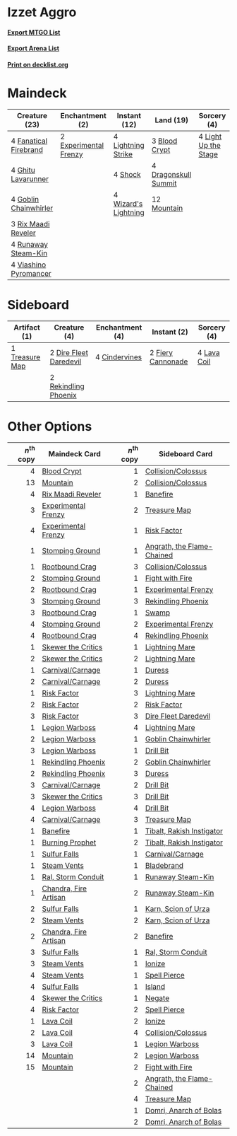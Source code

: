 # Izzet Aggro

#### [Export MTGO List](../collection/Izzet%20Aggro/Izzet%20Aggro.txt)
#### [Export Arena List](../collection/Izzet%20Aggro/Izzet%20Aggro_arena.txt)
#### [Print on decklist.org](http://decklist.org/?deckmain=3%09Blood%20Crypt%0A4%09Dragonskull%20Summit%0A2%09Experimental%20Frenzy%0A4%09Fanatical%20Firebrand%0A4%09Ghitu%20Lavarunner%0A4%09Goblin%20Chainwhirler%0A4%09Light%20Up%20the%20Stage%0A4%09Lightning%20Strike%0A12%09Mountain%0A3%09Rix%20Maadi%20Reveler%0A4%09Runaway%20Steam-Kin%0A4%09Shock%0A4%09Viashino%20Pyromancer%0A4%09Wizard's%20Lightning&deckside=4%09Cindervines%0A2%09Dire%20Fleet%20Daredevil%0A2%09Fiery%20Cannonade%0A4%09Lava%20Coil%0A2%09Rekindling%20Phoenix%0A1%09Treasure%20Map)
# Maindeck

|                                         Creature (23)                                          |                                        Enchantment (2)                                         |                                         Instant (12)                                          |                                           Land (19)                                           |                                          Sorcery (4)                                          |
|------------------------------------------------------------------------------------------------|------------------------------------------------------------------------------------------------|-----------------------------------------------------------------------------------------------|-----------------------------------------------------------------------------------------------|-----------------------------------------------------------------------------------------------|
|4 [Fanatical Firebrand](http://gatherer.wizards.com/Pages/Card/Details.aspx?multiverseid=439758)|2 [Experimental Frenzy](http://gatherer.wizards.com/Pages/Card/Details.aspx?multiverseid=452849)|4 [Lightning Strike](http://gatherer.wizards.com/Pages/Card/Details.aspx?multiverseid=383299)  |3 [Blood Crypt](http://gatherer.wizards.com/Pages/Card/Details.aspx?multiverseid=97102)        |4 [Light Up the Stage](http://gatherer.wizards.com/Pages/Card/Details.aspx?multiverseid=457251)|
|4 [Ghitu Lavarunner](http://gatherer.wizards.com/Pages/Card/Details.aspx?multiverseid=443015)   |                                                                                                |4 [Shock](http://gatherer.wizards.com/Pages/Card/Details.aspx?multiverseid=129732)             |4 [Dragonskull Summit](http://gatherer.wizards.com/Pages/Card/Details.aspx?multiverseid=420909)|                                                                                               |
|4 [Goblin Chainwhirler](http://gatherer.wizards.com/Pages/Card/Details.aspx?multiverseid=443017)|                                                                                                |4 [Wizard's Lightning](http://gatherer.wizards.com/Pages/Card/Details.aspx?multiverseid=443040)|12 [Mountain](http://gatherer.wizards.com/Pages/Card/Details.aspx?multiverseid=439859)         |                                                                                               |
|3 [Rix Maadi Reveler](http://gatherer.wizards.com/Pages/Card/Details.aspx?multiverseid=457253)  |                                                                                                |                                                                                               |                                                                                               |                                                                                               |
|4 [Runaway Steam-Kin](http://gatherer.wizards.com/Pages/Card/Details.aspx?multiverseid=452865)  |                                                                                                |                                                                                               |                                                                                               |                                                                                               |
|4 [Viashino Pyromancer](http://gatherer.wizards.com/Pages/Card/Details.aspx?multiverseid=447302)|                                                                                                |                                                                                               |                                                                                               |                                                                                               |


# Sideboard

|                                      Artifact (1)                                       |                                          Creature (4)                                           |                                    Enchantment (4)                                     |                                        Instant (2)                                         |                                     Sorcery (4)                                      |
|-----------------------------------------------------------------------------------------|-------------------------------------------------------------------------------------------------|----------------------------------------------------------------------------------------|--------------------------------------------------------------------------------------------|--------------------------------------------------------------------------------------|
|1 [Treasure Map](http://gatherer.wizards.com/Pages/Card/Details.aspx?multiverseid=435410)|2 [Dire Fleet Daredevil](http://gatherer.wizards.com/Pages/Card/Details.aspx?multiverseid=439756)|4 [Cindervines](http://gatherer.wizards.com/Pages/Card/Details.aspx?multiverseid=457305)|2 [Fiery Cannonade](http://gatherer.wizards.com/Pages/Card/Details.aspx?multiverseid=435297)|4 [Lava Coil](http://gatherer.wizards.com/Pages/Card/Details.aspx?multiverseid=452858)|
|                                                                                         |2 [Rekindling Phoenix](http://gatherer.wizards.com/Pages/Card/Details.aspx?multiverseid=439768)  |                                                                                        |                                                                                            |                                                                                      |


# Other Options

|*n*<sup>th</sup> copy|                                         Maindeck Card                                          |*n*<sup>th</sup> copy|                                           Sideboard Card                                            |
|--------------------:|------------------------------------------------------------------------------------------------|--------------------:|-----------------------------------------------------------------------------------------------------|
|                    4|[Blood Crypt](http://gatherer.wizards.com/Pages/Card/Details.aspx?multiverseid=97102)           |                    1|[Collision/Colossus](http://gatherer.wizards.com/Pages/Card/Details.aspx?multiverseid=457367)        |
|                   13|[Mountain](http://gatherer.wizards.com/Pages/Card/Details.aspx?multiverseid=439859)             |                    2|[Collision/Colossus](http://gatherer.wizards.com/Pages/Card/Details.aspx?multiverseid=457367)        |
|                    4|[Rix Maadi Reveler](http://gatherer.wizards.com/Pages/Card/Details.aspx?multiverseid=457253)    |                    1|[Banefire](http://gatherer.wizards.com/Pages/Card/Details.aspx?multiverseid=186613)                  |
|                    3|[Experimental Frenzy](http://gatherer.wizards.com/Pages/Card/Details.aspx?multiverseid=452849)  |                    2|[Treasure Map](http://gatherer.wizards.com/Pages/Card/Details.aspx?multiverseid=435410)              |
|                    4|[Experimental Frenzy](http://gatherer.wizards.com/Pages/Card/Details.aspx?multiverseid=452849)  |                    1|[Risk Factor](http://gatherer.wizards.com/Pages/Card/Details.aspx?multiverseid=452863)               |
|                    1|[Stomping Ground](http://gatherer.wizards.com/Pages/Card/Details.aspx?multiverseid=405110)      |                    1|[Angrath, the Flame-Chained](http://gatherer.wizards.com/Pages/Card/Details.aspx?multiverseid=439809)|
|                    1|[Rootbound Crag](http://gatherer.wizards.com/Pages/Card/Details.aspx?multiverseid=420934)       |                    3|[Collision/Colossus](http://gatherer.wizards.com/Pages/Card/Details.aspx?multiverseid=457367)        |
|                    2|[Stomping Ground](http://gatherer.wizards.com/Pages/Card/Details.aspx?multiverseid=405110)      |                    1|[Fight with Fire](http://gatherer.wizards.com/Pages/Card/Details.aspx?multiverseid=443007)           |
|                    2|[Rootbound Crag](http://gatherer.wizards.com/Pages/Card/Details.aspx?multiverseid=420934)       |                    1|[Experimental Frenzy](http://gatherer.wizards.com/Pages/Card/Details.aspx?multiverseid=452849)       |
|                    3|[Stomping Ground](http://gatherer.wizards.com/Pages/Card/Details.aspx?multiverseid=405110)      |                    3|[Rekindling Phoenix](http://gatherer.wizards.com/Pages/Card/Details.aspx?multiverseid=439768)        |
|                    3|[Rootbound Crag](http://gatherer.wizards.com/Pages/Card/Details.aspx?multiverseid=420934)       |                    1|[Swamp](http://gatherer.wizards.com/Pages/Card/Details.aspx?multiverseid=439858)                     |
|                    4|[Stomping Ground](http://gatherer.wizards.com/Pages/Card/Details.aspx?multiverseid=405110)      |                    2|[Experimental Frenzy](http://gatherer.wizards.com/Pages/Card/Details.aspx?multiverseid=452849)       |
|                    4|[Rootbound Crag](http://gatherer.wizards.com/Pages/Card/Details.aspx?multiverseid=420934)       |                    4|[Rekindling Phoenix](http://gatherer.wizards.com/Pages/Card/Details.aspx?multiverseid=439768)        |
|                    1|[Skewer the Critics](http://gatherer.wizards.com/Pages/Card/Details.aspx?multiverseid=457259)   |                    1|[Lightning Mare](http://gatherer.wizards.com/Pages/Card/Details.aspx?multiverseid=447287)            |
|                    2|[Skewer the Critics](http://gatherer.wizards.com/Pages/Card/Details.aspx?multiverseid=457259)   |                    2|[Lightning Mare](http://gatherer.wizards.com/Pages/Card/Details.aspx?multiverseid=447287)            |
|                    1|[Carnival/Carnage](http://gatherer.wizards.com/Pages/Card/Details.aspx?multiverseid=457366)     |                    1|[Duress](http://gatherer.wizards.com/Pages/Card/Details.aspx?multiverseid=14557)                     |
|                    2|[Carnival/Carnage](http://gatherer.wizards.com/Pages/Card/Details.aspx?multiverseid=457366)     |                    2|[Duress](http://gatherer.wizards.com/Pages/Card/Details.aspx?multiverseid=14557)                     |
|                    1|[Risk Factor](http://gatherer.wizards.com/Pages/Card/Details.aspx?multiverseid=452863)          |                    3|[Lightning Mare](http://gatherer.wizards.com/Pages/Card/Details.aspx?multiverseid=447287)            |
|                    2|[Risk Factor](http://gatherer.wizards.com/Pages/Card/Details.aspx?multiverseid=452863)          |                    2|[Risk Factor](http://gatherer.wizards.com/Pages/Card/Details.aspx?multiverseid=452863)               |
|                    3|[Risk Factor](http://gatherer.wizards.com/Pages/Card/Details.aspx?multiverseid=452863)          |                    3|[Dire Fleet Daredevil](http://gatherer.wizards.com/Pages/Card/Details.aspx?multiverseid=439756)      |
|                    1|[Legion Warboss](http://gatherer.wizards.com/Pages/Card/Details.aspx?multiverseid=452859)       |                    4|[Lightning Mare](http://gatherer.wizards.com/Pages/Card/Details.aspx?multiverseid=447287)            |
|                    2|[Legion Warboss](http://gatherer.wizards.com/Pages/Card/Details.aspx?multiverseid=452859)       |                    1|[Goblin Chainwhirler](http://gatherer.wizards.com/Pages/Card/Details.aspx?multiverseid=443017)       |
|                    3|[Legion Warboss](http://gatherer.wizards.com/Pages/Card/Details.aspx?multiverseid=452859)       |                    1|[Drill Bit](http://gatherer.wizards.com/Pages/Card/Details.aspx?multiverseid=457217)                 |
|                    1|[Rekindling Phoenix](http://gatherer.wizards.com/Pages/Card/Details.aspx?multiverseid=439768)   |                    2|[Goblin Chainwhirler](http://gatherer.wizards.com/Pages/Card/Details.aspx?multiverseid=443017)       |
|                    2|[Rekindling Phoenix](http://gatherer.wizards.com/Pages/Card/Details.aspx?multiverseid=439768)   |                    3|[Duress](http://gatherer.wizards.com/Pages/Card/Details.aspx?multiverseid=14557)                     |
|                    3|[Carnival/Carnage](http://gatherer.wizards.com/Pages/Card/Details.aspx?multiverseid=457366)     |                    2|[Drill Bit](http://gatherer.wizards.com/Pages/Card/Details.aspx?multiverseid=457217)                 |
|                    3|[Skewer the Critics](http://gatherer.wizards.com/Pages/Card/Details.aspx?multiverseid=457259)   |                    3|[Drill Bit](http://gatherer.wizards.com/Pages/Card/Details.aspx?multiverseid=457217)                 |
|                    4|[Legion Warboss](http://gatherer.wizards.com/Pages/Card/Details.aspx?multiverseid=452859)       |                    4|[Drill Bit](http://gatherer.wizards.com/Pages/Card/Details.aspx?multiverseid=457217)                 |
|                    4|[Carnival/Carnage](http://gatherer.wizards.com/Pages/Card/Details.aspx?multiverseid=457366)     |                    3|[Treasure Map](http://gatherer.wizards.com/Pages/Card/Details.aspx?multiverseid=435410)              |
|                    1|[Banefire](http://gatherer.wizards.com/Pages/Card/Details.aspx?multiverseid=186613)             |                    1|[Tibalt, Rakish Instigator](http://gatherer.wizards.com/Pages/Card/Details.aspx?multiverseid=461073) |
|                    1|[Burning Prophet](http://gatherer.wizards.com/Pages/Card/Details.aspx?multiverseid=461044)      |                    2|[Tibalt, Rakish Instigator](http://gatherer.wizards.com/Pages/Card/Details.aspx?multiverseid=461073) |
|                    1|[Sulfur Falls](http://gatherer.wizards.com/Pages/Card/Details.aspx?multiverseid=443135)         |                    1|[Carnival/Carnage](http://gatherer.wizards.com/Pages/Card/Details.aspx?multiverseid=457366)          |
|                    1|[Steam Vents](http://gatherer.wizards.com/Pages/Card/Details.aspx?multiverseid=405109)          |                    1|[Bladebrand](http://gatherer.wizards.com/Pages/Card/Details.aspx?multiverseid=457208)                |
|                    1|[Ral, Storm Conduit](http://gatherer.wizards.com/Pages/Card/Details.aspx?multiverseid=461138)   |                    1|[Runaway Steam-Kin](http://gatherer.wizards.com/Pages/Card/Details.aspx?multiverseid=452865)         |
|                    1|[Chandra, Fire Artisan](http://gatherer.wizards.com/Pages/Card/Details.aspx?multiverseid=461046)|                    2|[Runaway Steam-Kin](http://gatherer.wizards.com/Pages/Card/Details.aspx?multiverseid=452865)         |
|                    2|[Sulfur Falls](http://gatherer.wizards.com/Pages/Card/Details.aspx?multiverseid=443135)         |                    1|[Karn, Scion of Urza](http://gatherer.wizards.com/Pages/Card/Details.aspx?multiverseid=442889)       |
|                    2|[Steam Vents](http://gatherer.wizards.com/Pages/Card/Details.aspx?multiverseid=405109)          |                    2|[Karn, Scion of Urza](http://gatherer.wizards.com/Pages/Card/Details.aspx?multiverseid=442889)       |
|                    2|[Chandra, Fire Artisan](http://gatherer.wizards.com/Pages/Card/Details.aspx?multiverseid=461046)|                    2|[Banefire](http://gatherer.wizards.com/Pages/Card/Details.aspx?multiverseid=186613)                  |
|                    3|[Sulfur Falls](http://gatherer.wizards.com/Pages/Card/Details.aspx?multiverseid=443135)         |                    1|[Ral, Storm Conduit](http://gatherer.wizards.com/Pages/Card/Details.aspx?multiverseid=461138)        |
|                    3|[Steam Vents](http://gatherer.wizards.com/Pages/Card/Details.aspx?multiverseid=405109)          |                    1|[Ionize](http://gatherer.wizards.com/Pages/Card/Details.aspx?multiverseid=452929)                    |
|                    4|[Steam Vents](http://gatherer.wizards.com/Pages/Card/Details.aspx?multiverseid=405109)          |                    1|[Spell Pierce](http://gatherer.wizards.com/Pages/Card/Details.aspx?multiverseid=425876)              |
|                    4|[Sulfur Falls](http://gatherer.wizards.com/Pages/Card/Details.aspx?multiverseid=443135)         |                    1|[Island](http://gatherer.wizards.com/Pages/Card/Details.aspx?multiverseid=439857)                    |
|                    4|[Skewer the Critics](http://gatherer.wizards.com/Pages/Card/Details.aspx?multiverseid=457259)   |                    1|[Negate](http://gatherer.wizards.com/Pages/Card/Details.aspx?multiverseid=423707)                    |
|                    4|[Risk Factor](http://gatherer.wizards.com/Pages/Card/Details.aspx?multiverseid=452863)          |                    2|[Spell Pierce](http://gatherer.wizards.com/Pages/Card/Details.aspx?multiverseid=425876)              |
|                    1|[Lava Coil](http://gatherer.wizards.com/Pages/Card/Details.aspx?multiverseid=452858)            |                    2|[Ionize](http://gatherer.wizards.com/Pages/Card/Details.aspx?multiverseid=452929)                    |
|                    2|[Lava Coil](http://gatherer.wizards.com/Pages/Card/Details.aspx?multiverseid=452858)            |                    4|[Collision/Colossus](http://gatherer.wizards.com/Pages/Card/Details.aspx?multiverseid=457367)        |
|                    3|[Lava Coil](http://gatherer.wizards.com/Pages/Card/Details.aspx?multiverseid=452858)            |                    1|[Legion Warboss](http://gatherer.wizards.com/Pages/Card/Details.aspx?multiverseid=452859)            |
|                   14|[Mountain](http://gatherer.wizards.com/Pages/Card/Details.aspx?multiverseid=439859)             |                    2|[Legion Warboss](http://gatherer.wizards.com/Pages/Card/Details.aspx?multiverseid=452859)            |
|                   15|[Mountain](http://gatherer.wizards.com/Pages/Card/Details.aspx?multiverseid=439859)             |                    2|[Fight with Fire](http://gatherer.wizards.com/Pages/Card/Details.aspx?multiverseid=443007)           |
|                     |                                                                                                |                    2|[Angrath, the Flame-Chained](http://gatherer.wizards.com/Pages/Card/Details.aspx?multiverseid=439809)|
|                     |                                                                                                |                    4|[Treasure Map](http://gatherer.wizards.com/Pages/Card/Details.aspx?multiverseid=435410)              |
|                     |                                                                                                |                    1|[Domri, Anarch of Bolas](http://gatherer.wizards.com/Pages/Card/Details.aspx?multiverseid=461118)    |
|                     |                                                                                                |                    2|[Domri, Anarch of Bolas](http://gatherer.wizards.com/Pages/Card/Details.aspx?multiverseid=461118)    |

